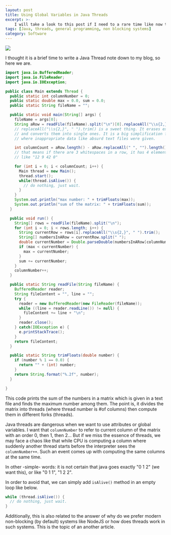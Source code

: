```yaml
---
layout: post
title: Using Global Variables in Java Threads
excerpt: >-
    I will take a look to this post if I need to a rare time like now that I need to write Java thread code. I hope it also be helpful for you. 
tags: [Java, threads, general programming, non blocking systems]
category: Software
---
```


![](https://steemitimages.com/DQmez3rvXydCsVKbaFQ5StXgWXF4bZyy4PEiPTXHiaA3uaz/4.png)

I thought it is a brief time to write a Java Thread note down to my blog, so here we are. 

```java
import java.io.BufferedReader;
import java.io.FileReader;
import java.io.IOException;

public class Main extends Thread {
  public static int columnNumber = 0;
  public static double max = 0.0, sum = 0.0;
  public static String fileName = "";

  public static void main(String[] args) {
    fileName = args[0];
    String aRow = readFile(fileName).split("\n")[0].replaceAll("\\s{2,}", " ").trim();
    // replaceAll("\\s{2,}", " ").trim() is a sweet thing. It erases extra whitespaces
    // and converts them into single ones. It is a big simplification for the jobs
    // where inappropriate data like absurd text files were given. 

    int columnCount = aRow.length() - aRow.replaceAll(" ", "").length() + 1;
    // that means if there are 3 whitespaces in a row, it has 4 elements 
    // like "12 9 42 0"

    for (int i = 0; i < columnCount; i++) {
      Main thread = new Main();
      thread.start();
      while(thread.isAlive()) {
        // do nothing, just wait.
      }
    }
    System.out.println("max number: " + trimFloats(max));
    System.out.println("sum of the matrix: " + trimFloats(sum));
  }

  public void run() {
    String[] rows = readFile(fileName).split("\n");
    for (int i = 0; i < rows.length; i++) {
      String currentRow = rows[i].replaceAll("\\s{2,}", " ").trim();
      String[] numbersInARow = currentRow.split(" ");
      double currentNumber = Double.parseDouble(numbersInARow[columnNumber]);
      if (max < currentNumber) {
        max = currentNumber;
      }
      sum += currentNumber;
    }
    columnNumber++;
  }

  public static String readFile(String fileName) {
    BufferedReader reader;
    String fileContent = "", line = "";
    try {
      reader = new BufferedReader(new FileReader(fileName));
      while ((line = reader.readLine()) != null) {
        fileContent += line + "\n";
      }
      reader.close();
    } catch(IOException e) {
      e.printStackTrace();
    } 
    return fileContent;
  }

  public static String trimFloats(double number) {
    if (number % 1 == 0.0) {
      return "" + (int) number;
    }
    return String.format("%.2f", number);
  }

}
```

This code prints the sum of the numbers in a matrix which is given in a text file and finds the maximum number among them. The point is, it divides the matrix into threads (where thread number is #of columns) then compute them in different forks (threads).

Java threads are dangerous when we want to use attributes or global variables. I want that `columnNumber` to refer to current column of the matrix with an order 0, then 1, then 2... But if we miss the essence of threads, we may face a chaos like that while CPU is computing a column where suddenly another thread starts before the interpreter sees the `columnNumber++`. Such an event comes up with computing the same columns at the same time. 

In other -simple- words: it is not certain that java goes exactly "0 1 2" (we want this), or like "0 1 1", "1 2 2".

In order to avoid that, we can simply add `isAlive()` method in an empty loop like below.

```java
while (thread.isAlive()) {
  // do nothing, just wait.
}
```

Additionally, this is also related to the answer of why do we prefer modern non-blocking (by default) systems like NodeJS or how does threads work in such systems. This is the topic of an another article. 
